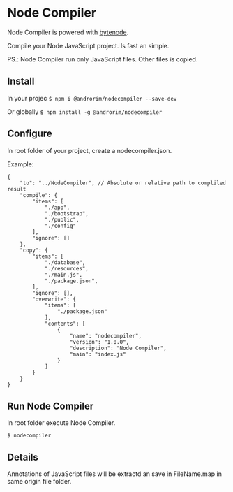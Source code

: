 # Node Compiler
Node Compiler is powered with [bytenode](https://github.com/OsamaAbbas/bytenode "bytenode").

Compile your Node JavaScript project. Is fast an simple.

PS.: Node Compiler run only JavaScript files. Other files is copied.

## Install
In your projec
`$ npm i @androrim/nodecompiler --save-dev`

Or globally
`$ npm install -g @androrim/nodecompiler`

## Configure 
In root folder of your project, create a nodecompiler.json.

Example:

    {
        "to": "../NodeCompiler", // Absolute or relative path to compliled result
        "compile": {
            "items": [ 
                "./app",
                "./bootstrap",
                "./public",
                "./config"
            ],
            "ignore": []
        },
        "copy": {
            "items": [
                "./database",
                "./resources",
                "./main.js",
                "./package.json",
            ],
            "ignore": [],
            "overwrite": {
                "items": [
                    "./package.json"
                ],
                "contents": [
                    {
                        "name": "nodecompiler",
                        "version": "1.0.0",
                        "description": "Node Compiler",
                        "main": "index.js"
                    }
                ]
            }
        }
    }

## Run Node Compiler
In root folder execute Node Compiler.

`$ nodecompiler`

## Details 
Annotations of JavaScript files will be extractd an save in FileName.map in same origin file folder.